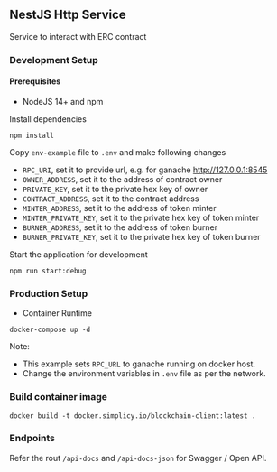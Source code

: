 ## NestJS Http Service

Service to interact with ERC contract

### Development Setup

#### Prerequisites

- NodeJS 14+ and npm

Install dependencies

```shell
npm install
```

Copy `env-example` file to `.env` and make following changes

- `RPC_URI`, set it to provide url, e.g. for ganache http://127.0.0.1:8545
- `OWNER_ADDRESS`, set it to the address of contract owner
- `PRIVATE_KEY`, set it to the private hex key of owner
- `CONTRACT_ADDRESS`, set it to the contract address
- `MINTER_ADDRESS`, set it to the address of token minter
- `MINTER_PRIVATE_KEY`, set it to the private hex key of token minter
- `BURNER_ADDRESS`, set it to the address of token burner
- `BURNER_PRIVATE_KEY`, set it to the private hex key of token burner

Start the application for development

```shell
npm run start:debug
```

### Production Setup

- Container Runtime

```shell
docker-compose up -d
```

Note:
- This example sets `RPC_URL` to ganache running on docker host.
- Change the environment variables in `.env` file as per the network.


### Build container image

```shell
docker build -t docker.simplicy.io/blockchain-client:latest .
```

### Endpoints

Refer the rout `/api-docs` and `/api-docs-json` for Swagger / Open API.
